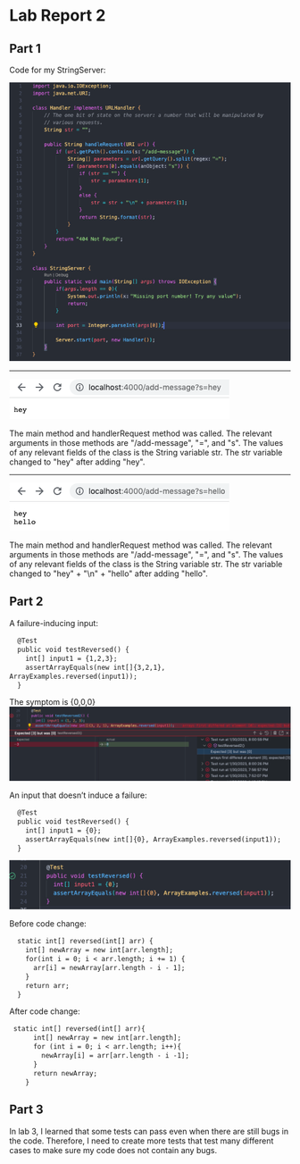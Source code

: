 # Lab Report 2

## Part 1
Code for my StringServer:

![Image](stringserver_code.png)

---
![Image](addmessage-hey.png)

The main method and handlerRequest method was called. The relevant arguments in those methods are "/add-message", "=", and "s". The values of any
relevant fields of the class is the String variable str. The str variable changed to "hey" after adding "hey". 

---
![Image](addmessage-heyhello.png)

The main method and handlerRequest method was called. The relevant arguments in those methods are "/add-message", "=", and "s". The values of any
relevant fields of the class is the String variable str. The str variable changed to "hey" + "\n" + "hello" after adding "hello".


## Part 2
A failure-inducing input:
```
  @Test
  public void testReversed() {
    int[] input1 = {1,2,3};
    assertArrayEquals(new int[]{3,2,1}, ArrayExamples.reversed(input1));
  }
```

The symptom is {0,0,0}
![Image](reverse123.png)

An input that doesn’t induce a failure:
```
  @Test
  public void testReversed() {
    int[] input1 = {0};
    assertArrayEquals(new int[]{0}, ArrayExamples.reversed(input1));
  }
```
![Image](reverse0.png)


Before code change:
```
  static int[] reversed(int[] arr) {
    int[] newArray = new int[arr.length];
    for(int i = 0; i < arr.length; i += 1) {
      arr[i] = newArray[arr.length - i - 1];
    }
    return arr;
  }
```

After code change:
```
 static int[] reversed(int[] arr){
      int[] newArray = new int[arr.length];
      for (int i = 0; i < arr.length; i++){
        newArray[i] = arr[arr.length - i -1];
      }
      return newArray;
    }
```

## Part 3
In lab 3, I learned that some tests can pass even when there are still bugs in the code.
Therefore, I need to create more tests that test many different cases to make sure my code does not contain any bugs.

